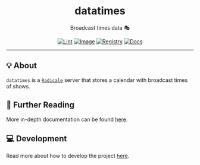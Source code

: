 <h1 align="center">datatimes</h1>

<div align="center">

Broadcast times data 🎭

[![Lint](https://github.com/radio-aktywne/datatimes/actions/workflows/lint.yaml/badge.svg)](https://github.com/radio-aktywne/datatimes/actions/workflows/lint.yaml)
[![Image](https://github.com/radio-aktywne/datatimes/actions/workflows/image.yaml/badge.svg)](https://github.com/radio-aktywne/datatimes/actions/workflows/image.yaml)
[![Registry](https://github.com/radio-aktywne/datatimes/actions/workflows/registry.yaml/badge.svg)](https://github.com/radio-aktywne/datatimes/actions/workflows/registry.yaml)
[![Docs](https://github.com/radio-aktywne/datatimes/actions/workflows/docs.yaml/badge.svg)](https://github.com/radio-aktywne/datatimes/actions/workflows/docs.yaml)

</div>

---

## 💡 About

`datatimes` is a [`Radicale`](https://radicale.org) server
that stores a calendar with broadcast times of shows.

## 📄 Further Reading

More in-depth documentation can be found
[here](https://radio-aktywne.github.io/datatimes).

## 💻 Development

Read more about how to develop the project
[here](https://github.com/radio-aktywne/datatimes/blob/main/CONTRIBUTING.md).
